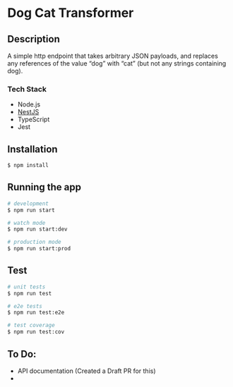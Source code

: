 # Dog Cat Transformer

## Description
A simple http endpoint that takes arbitrary JSON payloads, and replaces any references of the value “dog” with “cat” (but not any strings containing dog).

### Tech Stack
- Node.js
- [NestJS](https://nestjs.com)
- TypeScript
- Jest 

## Installation

```bash
$ npm install
```

## Running the app

```bash
# development
$ npm run start

# watch mode
$ npm run start:dev

# production mode
$ npm run start:prod
```

## Test

```bash
# unit tests
$ npm run test

# e2e tests
$ npm run test:e2e

# test coverage
$ npm run test:cov
```

## To Do:
- API documentation (Created a Draft PR for this)
- 